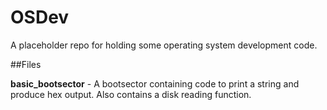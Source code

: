 # OSDev
A placeholder repo for holding some operating system development code.

##Files

**basic_bootsector** - A bootsector containing code to print a string and produce hex output. Also contains a disk reading function.
